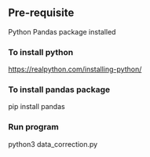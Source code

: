 ## Pre-requisite
Python 
Pandas package installed

### To install python
https://realpython.com/installing-python/

### To install pandas package
pip install pandas

### Run program
python3 data_correction.py